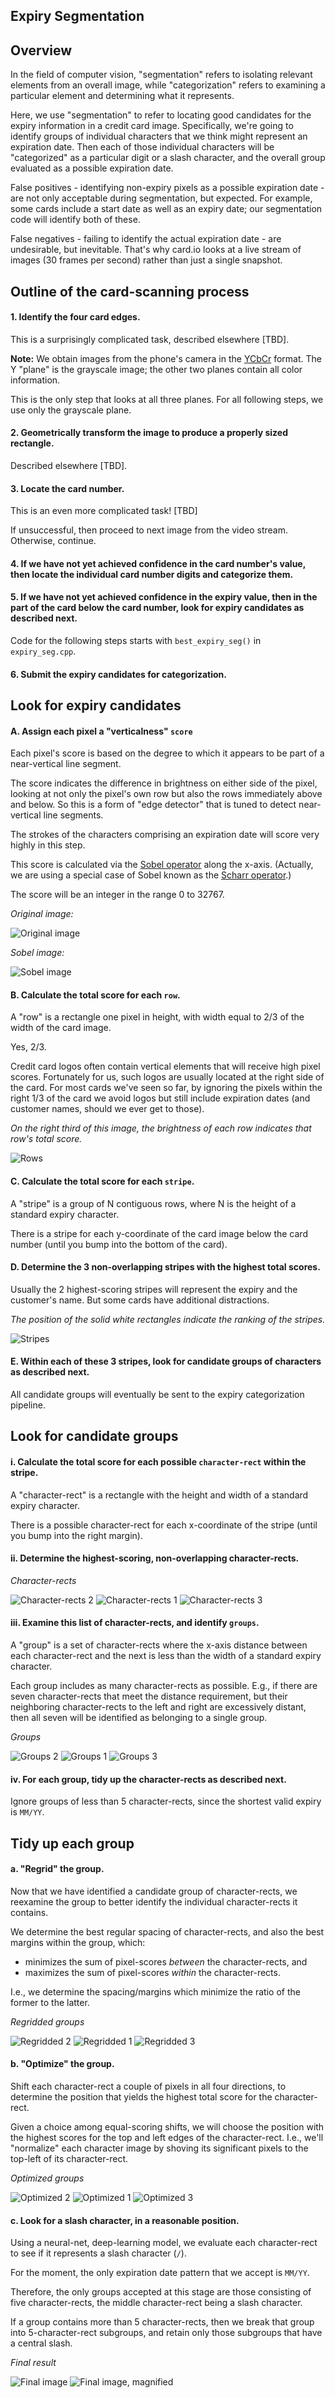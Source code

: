 Expiry Segmentation
-------------------

## Overview

In the field of computer vision, "segmentation" refers to isolating relevant elements from an overall image, while "categorization" refers to examining a particular element and determining what it represents.

Here, we use "segmentation" to refer to locating good candidates for the expiry information in a credit card image. Specifically, we're going to identify groups of individual characters that we think might represent an expiration date. Then each of those individual characters will be "categorized" as a particular digit or a slash character, and the overall group evaluated as a possible expiration date.

False positives - identifying non-expiry pixels as a possible expiration date - are not only acceptable during segmentation, but expected. For example, some cards include a start date as well as an expiry date; our segmentation code will identify both of these.

False negatives - failing to identify the actual expiration date - are undesirable, but inevitable. That's why card.io looks at a live stream of images (30 frames per second) rather than just a single snapshot.


## Outline of the card-scanning process

#### 1. Identify the four card edges.

This is a surprisingly complicated task, described elsewhere [TBD].

**Note:** We obtain images from the phone's camera in the [YCbCr](http://en.wikipedia.org/wiki/YCbCr) format. The Y "plane" is the grayscale image; the other two planes contain all color information.

This is the only step that looks at all three planes. For all following steps, we use only the grayscale plane.

#### 2. Geometrically transform the image to produce a properly sized rectangle.

Described elsewhere [TBD].

#### 3. Locate the card number.

This is an even more complicated task! [TBD]

If unsuccessful, then proceed to next image from the video stream. Otherwise, continue.

#### 4. If we have not yet achieved confidence in the card number's value, then locate the individual card number digits and categorize them.

#### 5. If we have not yet achieved confidence in the expiry value, then in the part of the card below the card number, look for expiry candidates as described next.

Code for the following steps starts with `best_expiry_seg()` in `expiry_seg.cpp`.

#### 6. Submit the expiry candidates for categorization.


Look for expiry candidates
--------------------------

#### A. Assign each pixel a "verticalness" `score`

Each pixel's score is based on the degree to which it appears to be part of a near-vertical line segment.

The score indicates the difference in brightness on either side of the pixel, looking at not only the pixel's own row but also the rows immediately above and below. So this is a form of "edge detector" that is tuned to detect near-vertical line segments.

The strokes of the characters comprising an expiration date will score very highly in this step.

This score is calculated via the [Sobel operator](http://en.wikipedia.org/wiki/Sobel_operator) along the x-axis. (Actually, we are using a special case of Sobel known as the [Scharr operator](http://en.wikipedia.org/wiki/Sobel_operator#Alternative_operators).)

The score will be an integer in the range 0 to 32767.

*Original image:*

![Original image](./images/a-original.png)

*Sobel image:*

![Sobel image](./images/b-sobel.png)
  
#### B. Calculate the total score for each `row`.

A "row" is a rectangle one pixel in height, with width equal to 2/3 of the width of the card image.

Yes, 2/3.

Credit card logos often contain vertical elements that will receive high pixel scores. Fortunately for us, such logos are usually located at the right side of the card. For most cards we've seen so far, by ignoring the pixels within the right 1/3 of the card we avoid logos but still include expiration dates (and customer names, should we ever get to those).

*On the right third of this image, the brightness of each row indicates that row's total score.*

![Rows](./images/c-rows.png)


#### C. Calculate the total score for each `stripe`.

A "stripe" is a group of N contiguous rows, where N is the height of a standard expiry character.

There is a stripe for each y-coordinate of the card image below the card number (until you bump into the bottom of the card).

#### D. Determine the 3 non-overlapping stripes with the highest total scores.

Usually the 2 highest-scoring stripes will represent the expiry and the customer's name. But some cards have additional distractions.

*The position of the solid white rectangles indicate the ranking of the stripes.*

![Stripes](./images/d-stripes.png)

  
#### E. Within each of these 3 stripes, look for candidate groups of characters as described next.

All candidate groups will eventually be sent to the expiry categorization pipeline.


Look for candidate groups
-------------------------

#### i. Calculate the total score for each possible `character-rect` within the stripe.

A "character-rect" is a rectangle with the height and width of a standard expiry character.

There is a possible character-rect for each x-coordinate of the stripe (until you bump into the right margin).
  
#### ii. Determine the highest-scoring, non-overlapping character-rects.

*Character-rects*

![Character-rects 2](./images/e-2-char_rects.png)
![Character-rects 1](./images/e-1-char_rects.png)
![Character-rects 3](./images/e-3-char_rects.png)

#### iii. Examine this list of character-rects, and identify `groups`.

A "group" is a set of character-rects where the x-axis distance between each character-rect and the next is less than the width of a standard expiry character.

Each group includes as many character-rects as possible. E.g., if there are seven character-rects that meet the distance requirement, but their neighboring character-rects to the left and right are excessively distant, then all seven will be identified as belonging to a single group.

*Groups*

![Groups 2](./images/f-2-groups.png)
![Groups 1](./images/f-1-groups.png)
![Groups 3](./images/f-3-groups.png)

#### iv. For each group, tidy up the character-rects as described next.

Ignore groups of less than 5 character-rects, since the shortest valid expiry is `MM/YY`.


Tidy up each group
------------------

#### a. "Regrid" the group.

Now that we have identified a candidate group of character-rects, we reexamine the group to better identify the individual character-rects it contains.

We determine the best regular spacing of character-rects, and also the best margins within the group, which:

* minimizes the sum of pixel-scores *between* the character-rects, and
* maximizes the sum of pixel-scores *within* the character-rects.

I.e., we determine the spacing/margins which minimize the ratio of the former to the latter.

*Regridded groups*

![Regridded 2](./images/g-2-regrid.png)
![Regridded 1](./images/g-1-regrid.png)
![Regridded 3](./images/g-3-regrid.png)

#### b. "Optimize" the group.

Shift each character-rect a couple of pixels in all four directions, to determine the position that yields the highest total score for the character-rect.

Given a choice among equal-scoring shifts, we will choose the position with the highest scores for the top and left edges of the character-rect. I.e., we'll "normalize" each character image by shoving its significant pixels to the top-left of its character-rect.

*Optimized groups*

![Optimized 2](./images/h-2-optimize.png)
![Optimized 1](./images/h-1-optimize.png)
![Optimized 3](./images/h-3-optimize.png)

#### c. Look for a slash character, in a reasonable position.

Using a neural-net, deep-learning model, we evaluate each character-rect to see if it represents a slash character (`/`).

For the moment, the only expiration date pattern that we accept is `MM/YY`.

Therefore, the only groups accepted at this stage are those consisting of five character-rects, the middle character-rect being a slash character.

If a group contains more than 5 character-rects, then we break that group into 5-character-rect subgroups, and retain only those subgroups that have a central slash.

*Final result*

![Final image](./images/i-slash.png)
![Final image, magnified](./images/i-slash-magnified.png)
